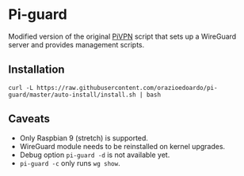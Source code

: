# Pi-guard

Modified version of the original [PiVPN](https://github.com/pivpn/pivpn) script that sets up a WireGuard server and provides management scripts.

## Installation
`curl -L https://raw.githubusercontent.com/orazioedoardo/pi-guard/master/auto-install/install.sh | bash`

## Caveats
* Only Raspbian 9 (stretch) is supported.
* WireGuard module needs to be reinstalled on kernel upgrades.
* Debug option `pi-guard -d` is not available yet.
* `pi-guard -c` only runs `wg show`.
